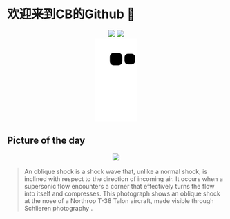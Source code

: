 
# 欢迎来到CB的Github 👋

<div align="center">
  <img height="137px" src="https://github-readme-stats.vercel.app/api?username=SuperCB&show_icons=true&theme=radical" />
  <img height="137px" src="https://github-readme-stats.vercel.app/api/top-langs/?username=SuperCB&hide_title=true&hide_border=true&layout=compact&langs_count=6&text_color=000&icon_color=fff" />
</div>


<div align="center">
    <img src="./contribution-snake/github-contribution-grid-snake.svg" />
</div>



## Picture of the day
<div align="center">
  <img width=400px src="https://upload.wikimedia.org/wikipedia/commons/thumb/6/65/Shockwave_pattern_around_a_T-38C_observed_with_Background-Oriented_Schlieren_photography_%281%29.jpg/525px-Shockwave_pattern_around_a_T-38C_observed_with_Background-Oriented_Schlieren_photography_%281%29.jpg" />
</div>

>An  oblique shock  is a  shock wave  that, unlike a normal shock, is inclined with respect to the direction of incoming air. It occurs when a supersonic flow encounters a corner that effectively turns the flow into itself and compresses. This photograph shows an oblique shock at the nose of a  Northrop T-38 Talon  aircraft, made visible through  Schlieren photography .


